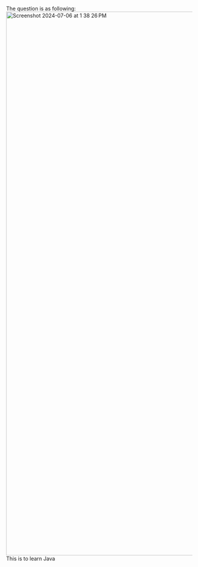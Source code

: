 
The question is as following:
<img width="1470" alt="Screenshot 2024-07-06 at 1 38 26 PM" src="https://github.com/a-maniac/shuttle-code/assets/58400326/480dd192-3e35-4dc6-a561-ba4919da74db">
This is to learn Java

